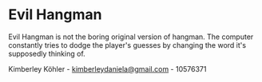 # Evil Hangman

Evil Hangman is not the boring original version of hangman. The computer constantly tries to dodge the player's guesses by changing the word it's supposedly thinking of.

Kimberley Köhler - kimberleydaniela@gmail.com - 10576371
